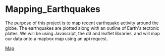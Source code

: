 # Mapping_Earthquakes

The purpose of this project is to map recent earthquake activity around the globe.  The earthquakes are plotted along with an outline of Earth's tectonic plates.  We will be using Javascript, the d3 and leaflet libraries, and will map our data onto a mapbox map using an api request.

[Map](https://ed12rivera.github.io/Mapping_Earthquakes/Final_Earthquake_Map/index.html)
